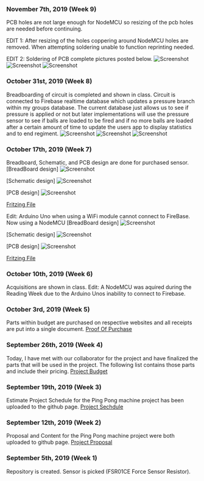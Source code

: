 ### November 7th, 2019 (Week 9)
PCB holes are not large enough for NodeMCU so resizing of the pcb holes are needed before continuing.

EDIT 1: After resizing of the holes coppering around NodeMCU holes are removed. When attempting soldering unable to function reprinting needed.

EDIT 2: Soldering of PCB complete pictures posted below.
![Screenshot](Images/PCB1.JPG)
![Screenshot](Images/PCB2.JPG)
![Screenshot](Images/PCB3.JPG)

### October 31st, 2019 (Week 8)
Breadboarding of circuit is completed and shown in class. Circuit is connected to Firebase realtime database which updates a pressure branch within my groups database. The current database just allows us to see if pressure is applied or not but later implementations will use the pressure sensor to see if balls are loaded to be fired and if no more balls are loaded after a certain amount of time to update the users app to display statistics and to end regiment.
![Screenshot](Images/AbshirMohamud_PressureSensor.png)
![Screenshot](Images/Firebase_NoPressure.PNG)
![Screenshot](Images/Firebase_Pressure.PNG)

### October 17th, 2019 (Week 7)
Breadboard, Schematic, and PCB design are done for purchased sensor. 
[BreadBoard design]
![Screenshot](Images/HardwareScheme_bb.png)

[Schematic design]
![Screenshot](Images/HardwareScheme_schem.png)

[PCB design]
![Screenshot](Images/HardwareScheme_pcb.png)

[Fritzing File](https://github.com/Abshir-Mohamud/BallSensor/blob/master/Documents/PressureSensorPCB_AbshirMohamud.fzz)

Edit: Arduino Uno when using a WiFi module cannot connect to FireBase. Now using a NodeMCU
[BreadBoard design]
![Screenshot](Images/AbshirMohamud_PressureSensorV1_bb.png)

[Schematic design]
![Screenshot](Images/AbshirMohamud_PressureSensorV1_schem.png)

[PCB design]
![Screenshot](Images/AbshirMohamud_PressureSensorV1_pcb.png)

[Fritzing File](https://github.com/Abshir-Mohamud/BallSensor/blob/master/Documents/AbshirMohamud_PressureSensorV1.fzz)

### October 10th, 2019 (Week 6)
Acquisitions are shown in class.
Edit: A NodeMCU was aquired during the Reading Week due to the Arduino Unos inability to connect to Firebase.

### October 3rd, 2019 (Week 5)
Parts within budget are purchased on respective websites and all receipts are put into a single document.
[Proof Of Purchase](https://github.com/Abshir-Mohamud/BallSensor/blob/master/Documents/ProofOfPurchaseAbshirMohamud.pdf)

### September 26th, 2019 (Week 4)
Today, I have met with our collaborator for the project and have finalized the parts that will be used in the project. The following list contains those parts and include their pricing.
[Project Budget](https://github.com/Abshir-Mohamud/BallSensor/blob/master/Documents/BudgetAbshirMohamud.pdf)

### September 19th, 2019 (Week 3)
Estimate Project Schedule for the Ping Pong machine project has been uploaded to the github page.
[Project Sechdule](https://github.com/Abshir-Mohamud/BallSensor/blob/master/Documents/ProjectScheduleAbshirMohamud.pdf)

### September 12th, 2019 (Week 2)
Proposal and Content for the Ping Pong machine project were both uploaded to github page.
[Project Proposal](https://github.com/Abshir-Mohamud/BallSensor/blob/master/Documents/ProjecttProposalAbshirMohamud.pdf)

### September 5th, 2019 (Week 1)
Repository is created. Sensor is picked (FSR01CE Force Sensor Resistor).


